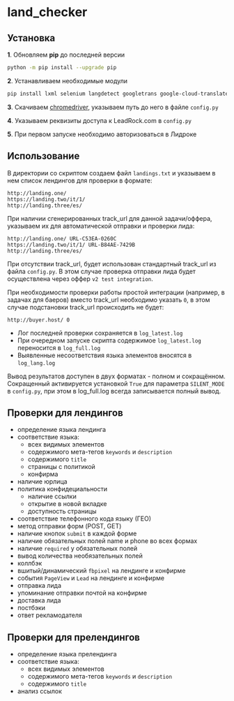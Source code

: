 # land_checker

## Установка
**1**. Обновляем **pip** до последней версии
```bash
python -m pip install --upgrade pip
```
**2**. Устанавливаем необходимые модули
```bash
pip install lxml selenium langdetect googletrans google-cloud-translate requests
```
**3**. Скачиваем [chromedriver](http://chromedriver.chromium.org/downloads "Chromedriver"), указываем путь до него в файле `config.py`

**4**. Указываем реквизиты доступа к LeadRock.com в `config.py`

**5**. При первом запуске необходимо авторизоваться в Лидроке

## Использование
В директории со скриптом создаем файл `landings.txt` и указываем в нем список лендингов для проверки в формате:
```
http://landing.one/
https://landing.two/it/1/
http://landing.three/es/
```
При наличии сгенерированных track_url для данной задачи/оффера, указываем их для автоматической отправки и проверки лида:
```
http://landing.one/ URL-C53EA-0260C
https://landing.two/it/1/ URL-B84AE-7429B
http://landing.three/es/
```
При отсутствии track_url, будет использован стандартный track_url из файла `config.py`. В этом случае проверка отправки лида
будет осуществлена через оффер `v2 test integration`.

При необходимости проверки работы простой интеграции (например, в задачах для баеров) вместо track_url необходимо указать `0`, в этом случае подстановки track_url происходить не будет:
```
http://buyer.host/ 0
```

- Лог последней проверки сохраняется в `log_latest.log`
- При очередном запуске скрипта содержимое `log_latest.log` переносится в `log_full.log`
- Выявленные несоответствия языка элементов вносятся в `log_lang.log`

Вывод результатов доступен в двух форматах - полном и сокращённом. Сокращенный активируется установкой `True` для параметра `SILENT_MODE` в `config.py`, при этом в log_full.log всегда записывается полный вывод.

## Проверки для лендингов
- определение языка лендинга
- соответствие языка:
  - всех видимых элементов
  - содержимого мета-тегов `keywords` и `description`
  - содержимого `title`
  - страницы с политикой
  - конфирма
- наличие юрлица
- политика конфидециальности
  - наличие ссылки
  - открытие в новой вкладке
  - доступность страницы
- соответствие телефонного кода языку (ГЕО)
- метод отправки форм (POST, GET)
- наличие кнопок `submit` в каждой форме
- наличие обязательных полей name и phone во всех формах
- наличие `required` у обязательных полей
- вывод количества необязательных полей
- коллбэк
- вшитый/динамический `fbpixel` на лендинге и конфирме
- события `PageView` и `Lead` на лендинге и конфирме
- отправка лида
- упоминание отправки почтой на конфирме
- доставка лида
- постбэки
- ответ рекламодателя

## Проверки для прелендингов
- определение языка прелендинга
- соответствие языка:
  - всех видимых элементов
  - содержимого мета-тегов `keywords` и `description`
  - содержимого `title`
- анализ ссылок
